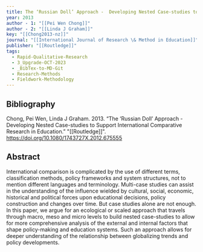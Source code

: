 ```yaml
---
title: The ‘Russian Doll’ Approach -  Developing Nested Case-studies to Support International Comparative Research in Education
year: 2013
author - 1: "[[Pei Wen Chong]]"
author - 2: "[[Linda J Graham]]"
key: "[[Chong2013-nz]]"
journal: "[[International Journal of Research \& Method in Education]]"
publisher: "[[Routledge]]"
tags:
  - Rapid-Qualitative-Research
  - 3_Upgrade-OCT-2023
  - _BibTex-to-MD-Git
  - Research-Methods
  - Fieldwork-Methodology
---
```


## Bibliography
Chong, Pei Wen, Linda J Graham. 2013. “The ‘Russian Doll’ Approach -  Developing Nested Case-studies to Support International Comparative Research in Education.” "[[Routledge]]". https://doi.org/10.1080/1743727X.2012.675555

## Abstract
International comparison is complicated by the use of different terms, classification methods, policy frameworks and system structures, not to mention different languages and terminology. Multi-case studies can assist in the understanding of the influence wielded by cultural, social, economic, historical and political forces upon educational decisions, policy construction and changes over time. But case studies alone are not enough. In this paper, we argue for an ecological or scaled approach that travels through macro, meso and micro levels to build nested case-studies to allow for more comprehensive analysis of the external and internal factors that shape policy-making and education systems. Such an approach allows for deeper understanding of the relationship between globalizing trends and policy developments.